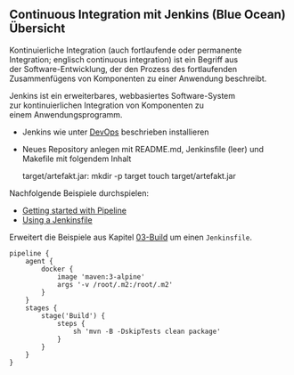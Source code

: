 Continuous Integration mit Jenkins (Blue Ocean) Übersicht
---------------------------------------------------------

Kontinuierliche Integration (auch fortlaufende oder permanente Integration; englisch continuous integration) ist ein Begriff aus der Software-Entwicklung, der den Prozess des fortlaufenden Zusammenfügens von Komponenten zu einer Anwendung beschreibt. 

Jenkins ist ein erweiterbares, webbasiertes Software-System zur kontinuierlichen Integration von Komponenten zu einem Anwendungsprogramm. 

* Jenkins wie unter [DevOps](https://github.com/mc-b/duk/tree/master/devops#jenkins-mit-blueocean) beschrieben installieren
* Neues Repository anlegen mit README.md, Jenkinsfile (leer) und Makefile mit folgendem Inhalt

    target/artefakt.jar:
        mkdir -p target
        touch target/artefakt.jar

Nachfolgende Beispiele durchspielen:
* [Getting started with Pipeline ](https://jenkins.io/doc/book/pipeline/getting-started/)
* [Using a Jenkinsfile](https://jenkins.io/doc/book/pipeline/jenkinsfile/)

Erweitert die Beispiele aus Kapitel [03-Build](../03-Build/maven) um einen `Jenkinsfile`.

    pipeline {
        agent {
            docker {
                image 'maven:3-alpine'
                args '-v /root/.m2:/root/.m2'
            }
        }
        stages {
            stage('Build') {
                steps {
                    sh 'mvn -B -DskipTests clean package'
                }
            }
        }
    }